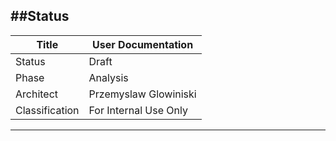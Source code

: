 ##Status
---


| Title          | User Documentation    |
|----------------|-----------------------|
| Status         | Draft                 |
| Phase          | Analysis              |
| Architect      | Przemyslaw Glowiniski |
| Classification | For Internal Use Only |

---
